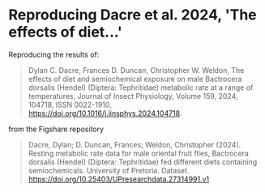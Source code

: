 # Reproducing Dacre et al. 2024, 'The effects of diet...'

Reproducing the results of:

>Dylan C. Dacre, Frances D. Duncan, Christopher W. Weldon,
>The effects of diet and semiochemical exposure on male Bactrocera dorsalis (Hendel) (Diptera: Tephritidae) metabolic rate at a range of temperatures,
>Journal of Insect Physiology,
>Volume 159,
>2024,
>104718,
>ISSN 0022-1910,
>https://doi.org/10.1016/j.jinsphys.2024.104718.

from the Figshare repository
>Dacre, Dylan; D. Duncan, Frances; Weldon, Christopher (2024). Resting metabolic rate data for male oriental fruit flies, Bactrocera dorsalis (Hendel) (Diptera: Tephritidae) fed different diets containing semiochemicals. University of Pretoria. Dataset. https://doi.org/10.25403/UPresearchdata.27314991.v1
